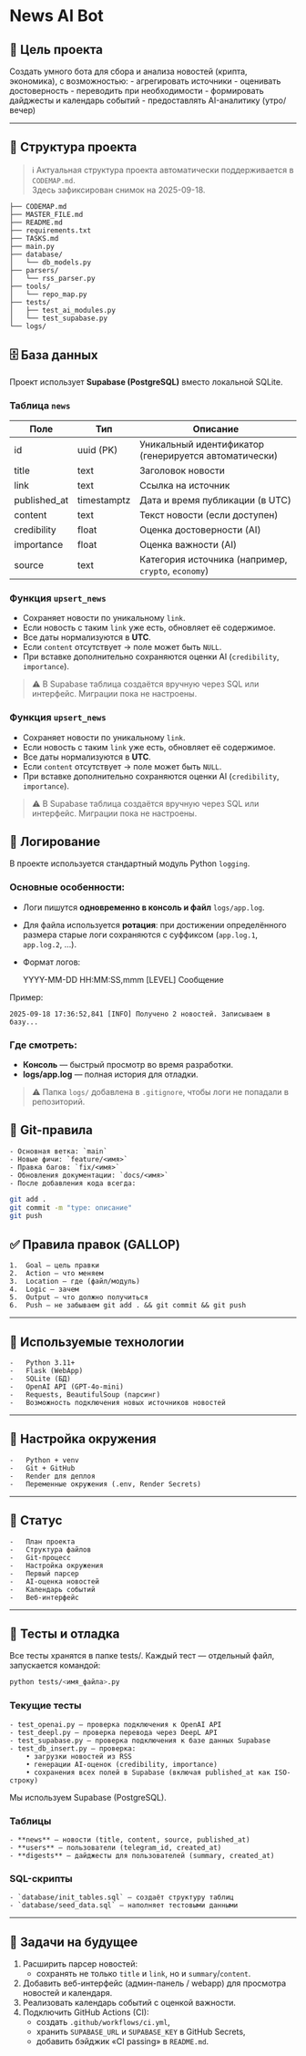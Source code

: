 # News AI Bot

## 🎯 Цель проекта
Создать умного бота для сбора и анализа новостей (крипта, экономика), с возможностью:
	- агрегировать источники
	- оценивать достоверность
	- переводить при необходимости
	- формировать дайджесты и календарь событий
	- предоставлять AI-аналитику (утро/вечер)

---

## 📂 Структура проекта

> ℹ️ Актуальная структура проекта автоматически поддерживается в `CODEMAP.md`.  
> Здесь зафиксирован снимок на 2025-09-18.
```
├── CODEMAP.md
├── MASTER_FILE.md
├── README.md
├── requirements.txt
├── TASKS.md
├── main.py
├── database/
│   └── db_models.py
├── parsers/
│   └── rss_parser.py
├── tools/
│   └── repo_map.py
├── tests/
│   ├── test_ai_modules.py
│   └── test_supabase.py
└── logs/
```

## 🗄️ База данных

Проект использует **Supabase (PostgreSQL)** вместо локальной SQLite.  

### Таблица `news`

| Поле          | Тип       | Описание |
|---------------|----------|----------|
| id            | uuid (PK) | Уникальный идентификатор (генерируется автоматически) |
| title         | text     | Заголовок новости |
| link          | text     | Ссылка на источник |
| published_at  | timestamptz | Дата и время публикации (в UTC) |
| content       | text     | Текст новости (если доступен) |
| credibility   | float    | Оценка достоверности (AI) |
| importance    | float    | Оценка важности (AI) |
| source        | text     | Категория источника (например, `crypto`, `economy`) |

### Функция `upsert_news`
- Сохраняет новости по уникальному `link`.  
- Если новость с таким `link` уже есть, обновляет её содержимое.  
- Все даты нормализуются в **UTC**.  
- Если `content` отсутствует → поле может быть `NULL`.  
- При вставке дополнительно сохраняются оценки AI (`credibility`, `importance`).  

> ⚠️ В Supabase таблица создаётся вручную через SQL или интерфейс. Миграции пока не настроены. 

### Функция `upsert_news`
- Сохраняет новости по уникальному `link`.  
- Если новость с таким `link` уже есть, обновляет её содержимое.  
- Все даты нормализуются в **UTC**.  
- Если `content` отсутствует → поле может быть `NULL`.  
- При вставке дополнительно сохраняются оценки AI (`credibility`, `importance`).  

> ⚠️ В Supabase таблица создаётся вручную через SQL или интерфейс. Миграции пока не настроены.  

## 📜 Логирование

В проекте используется стандартный модуль Python `logging`.

### Основные особенности:
- Логи пишутся **одновременно в консоль и файл** `logs/app.log`.
- Для файла используется **ротация**: при достижении определённого размера старые логи сохраняются с суффиксом (`app.log.1`, `app.log.2`, …).
- Формат логов:
    
    YYYY-MM-DD HH:MM:SS,mmm [LEVEL] Сообщение

Пример:
    
    2025-09-18 17:36:52,841 [INFO] Получено 2 новостей. Записываем в базу...

### Где смотреть:
- **Консоль** — быстрый просмотр во время разработки.
- **logs/app.log** — полная история для отладки.

> ⚠️ Папка `logs/` добавлена в `.gitignore`, чтобы логи не попадали в репозиторий.

## 🧭 Git-правила
	- Основная ветка: `main`
	- Новые фичи: `feature/<имя>`
	- Правка багов: `fix/<имя>`
	- Обновления документации: `docs/<имя>`
	- После добавления кода всегда:

  ```bash
  git add .
  git commit -m "type: описание"
  git push
  ```
 
## ✅ Правила правок (GALLOP)
	1.	Goal — цель правки
	2.	Action — что меняем
	3.	Location — где (файл/модуль)
	4.	Logic — зачем
	5.	Output — что должно получиться
	6.	Push — не забываем git add . && git commit && git push

---

## 🧠 Используемые технологии
	-	Python 3.11+
	-	Flask (WebApp)
	-	SQLite (БД)
	-	OpenAI API (GPT-4o-mini)
	-	Requests, BeautifulSoup (парсинг)
	-	Возможность подключения новых источников новостей

---

## 🔑 Настройка окружения
	-	Python + venv
	-	Git + GitHub
	-	Render для деплоя
	-	Переменные окружения (.env, Render Secrets)

---

## 📌 Статус
	-	План проекта
	-	Структура файлов
	-	Git-процесс
	-	Настройка окружения
	-	Первый парсер
	-	AI-оценка новостей
	-	Календарь событий
	-	Веб-интерфейс

---

## 🧪 Тесты и отладка

Все тесты хранятся в папке tests/.
Каждый тест — отдельный файл, запускается командой:

```bash
python tests/<имя_файла>.py
```

### Текущие тесты
	- test_openai.py — проверка подключения к OpenAI API  
	- test_deepl.py — проверка перевода через DeepL API  
	- test_supabase.py — проверка подключения к базе данных Supabase
	- test_db_insert.py — проверка:
    	• загрузки новостей из RSS
    	• генерации AI-оценок (credibility, importance)
    	• сохранения всех полей в Supabase (включая published_at как ISO-строку)

Мы используем Supabase (PostgreSQL).

### Таблицы
	- **news** — новости (title, content, source, published_at)
	- **users** — пользователи (telegram_id, created_at)
	- **digests** — дайджесты для пользователей (summary, created_at)

### SQL-скрипты
	- `database/init_tables.sql` — создаёт структуру таблиц
	- `database/seed_data.sql` — наполняет тестовыми данными
---

## 📌 Задачи на будущее

1. Расширить парсер новостей:
   - сохранять не только `title` и `link`, но и `summary`/`content`.
2. Добавить веб-интерфейс (админ-панель / webapp) для просмотра новостей и календаря.
3. Реализовать календарь событий с оценкой важности.
4. Подключить GitHub Actions (CI):
   - создать `.github/workflows/ci.yml`,
   - хранить `SUPABASE_URL` и `SUPABASE_KEY` в GitHub Secrets,
   - добавить бэйджик «CI passing» в `README.md`.